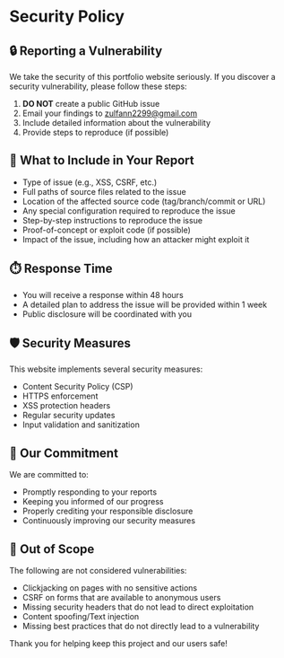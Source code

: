 # Security Policy

## 🔒 Reporting a Vulnerability

We take the security of this portfolio website seriously. If you discover a security vulnerability, please follow these steps:

1. **DO NOT** create a public GitHub issue
2. Email your findings to zulfann2299@gmail.com
3. Include detailed information about the vulnerability
4. Provide steps to reproduce (if possible)

## 📝 What to Include in Your Report

- Type of issue (e.g., XSS, CSRF, etc.)
- Full paths of source files related to the issue
- Location of the affected source code (tag/branch/commit or URL)
- Any special configuration required to reproduce the issue
- Step-by-step instructions to reproduce the issue
- Proof-of-concept or exploit code (if possible)
- Impact of the issue, including how an attacker might exploit it

## ⏱️ Response Time

- You will receive a response within 48 hours
- A detailed plan to address the issue will be provided within 1 week
- Public disclosure will be coordinated with you

## 🛡️ Security Measures

This website implements several security measures:

- Content Security Policy (CSP)
- HTTPS enforcement
- XSS protection headers
- Regular security updates
- Input validation and sanitization

## 🤝 Our Commitment

We are committed to:

- Promptly responding to your reports
- Keeping you informed of our progress
- Properly crediting your responsible disclosure
- Continuously improving our security measures

## 📜 Out of Scope

The following are not considered vulnerabilities:

- Clickjacking on pages with no sensitive actions
- CSRF on forms that are available to anonymous users
- Missing security headers that do not lead to direct exploitation
- Content spoofing/Text injection
- Missing best practices that do not directly lead to a vulnerability

Thank you for helping keep this project and our users safe! 